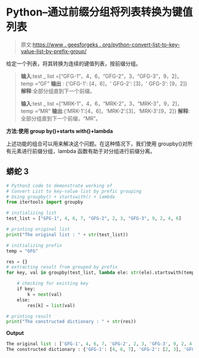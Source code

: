 # Python–通过前缀分组将列表转换为键值列表

> 原文:[https://www . geesforgeks . org/python-convert-list-to-key-value-list-by-prefix-group/](https://www.geeksforgeeks.org/python-convert-list-to-key-value-list-by-prefix-grouping/)

给定一个列表，将其转换为连续的键值列表，按前缀分组。

> **输入**:test _ list =[“GFG-1”，4，6，“GFG-2”，3，“GFG-3”，9，2]，temp =“GF”
> **输出** : {'GFG-1': [4，6]，' GFG-2': [3]，' GFG-3': [9，2]}
> **解释**:全部分组直到下一个前缀。
> 
> **输入**:test _ list =[“MRK-1”，4，6，“MRK-2”，3，“MRK-3”，9，2]，temp =“MR”
> **输出**:{‘MRK-1’:[4，6]，‘MRK-2’:[3]，‘MRK-3’:[9，2]}
> **解释**:全部分组直到下一个前缀，“MR”。

**方法:使用 group by()+starts with()+lambda**

上述功能的组合可以用来解决这个问题。在这种情况下，我们使用 groupby()对所有元素进行前缀分组，lambda 函数有助于对分组进行前缀分离。

## 蟒蛇 3

```py
# Python3 code to demonstrate working of 
# Convert List to key-value list by prefic grouping
# Using groupby() + startswith() + lambda
from itertools import groupby

# initializing list
test_list = ["GFG-1", 4, 6, 7, "GFG-2", 2, 3, "GFG-3", 9, 2, 4, 6]

# printing original list
print("The original list : " + str(test_list))

# initializing prefix 
temp = "GFG"

res = {}
# extracting result from grouped by prefix
for key, val in groupby(test_list, lambda ele: str(ele).startswith(temp)):

    # checking for existing key 
    if key:
        k = next(val)
    else:
        res[k] = list(val)

# printing result 
print("The constructed dictionary : " + str(res))
```

**Output**

```py
The original list : ['GFG-1', 4, 6, 7, 'GFG-2', 2, 3, 'GFG-3', 9, 2, 4, 6]
The constructed dictionary : {'GFG-1': [4, 6, 7], 'GFG-2': [2, 3], 'GFG-3': [9, 2, 4, 6]}

```
